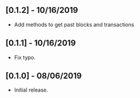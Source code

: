 ## [0.1.2] - 10/16/2019

* Add methods to get past blocks and transactions

## [0.1.1] - 10/16/2019

* Fix typo.

## [0.1.0] - 08/06/2019

* Initial release.
